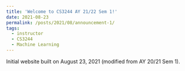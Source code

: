 ```yaml
---
title: 'Welcome to CS3244 AY 21/22 Sem 1!'
date: 2021-08-23
permalink: /posts/2021/08/announcement-1/
tags:
  - instructor
  - CS3244
  - Machine Learning
---
```


Initial website built on August 23, 2021 (modified from AY 20/21 Sem 1). 